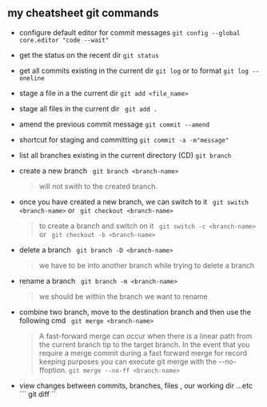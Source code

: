 ## my cheatsheet git commands

- configure default editor for commit messages
```git config --global core.editor "code --wait"```

- get the status on the recent dir 
``` git status ```

- get all commits existing in the current dir
``` git log ``` or to format ```git log --oneline```

- stage a file in a the current dir
``` git add <file_name> ```

- stage all files in the current  dir
``` git add .```

- amend the previous commit message
```git commit --amend ``` 
- shortcut for staging and committing
``` git commit -a -m"message" ```
- list all branches existing in the current directory (CD)
``` git branch ```

- create a new branch
``` git branch <branch-name>```
    > will not swith to the created branch.

- once you have created a new branch, we can switch to it
``` git switch <branch-name>``` or  ``` git checkout <branch-name>```
    > to create a branch and switch on it ``` git switch -c <branch-name>``` or  ``` git checkout -b <branch-name>```

- delete a branch
``` git branch -D <branch-name>```
    > we have to be into another branch while trying to delete a branch
 - rename a branch
 ``` git branch -m <branch-name>```
    > we should be within the branch we want to rename

- combine two branch, move to the destination branch and then use the following cmd
``` git merge <branch-name>```
    > A fast-forward merge can occur when there is a linear path from the current branch tip to the target branch.
    > In the event that you require a merge commit during a fast forward merge for record keeping purposes you can execute git merge with the --no-ffoption. ```git merge --no-ff <branch-name>```

- view changes between commits, branches, files , our working dir ...etc
    ``` git diff ``

